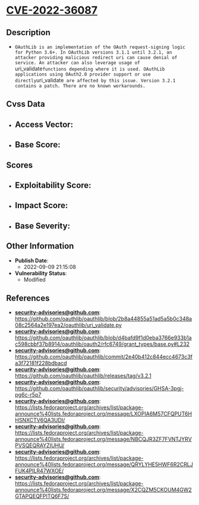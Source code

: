 
# [CVE-2022-36087](https://github.com/oauthlib/oauthlib/blob/2b8a44855a51ad5a5b0c348a08c2564a2e197ea2/oauthlib/uri_validate.py)

## Description

- `OAuthLib is an implementation of the OAuth request-signing logic for Python 3.6+. In OAuthLib versions 3.1.1 until 3.2.1, an attacker providing malicious redirect uri can cause denial of service. An attacker can also leverage usage of `uri_validate` functions depending where it is used. OAuthLib applications using OAuth2.0 provider support or use directly `uri_validate` are affected by this issue. Version 3.2.1 contains a patch. There are no known workarounds.`

## Cvss Data

- **Access Vector**:
  - 
- **Base Score**:
  - 

## Scores

- **Exploitability Score**:
  - 
- **Impact Score**:
  - 
- **Base Severity**:
  - 

## Other Information

- **Publish Date**:
  - 2022-09-09 21:15:08
- **Vulnerability Status**:
  - Modified

## References

- **security-advisories@github.com**: https://github.com/oauthlib/oauthlib/blob/2b8a44855a51ad5a5b0c348a08c2564a2e197ea2/oauthlib/uri_validate.py
- **security-advisories@github.com**: https://github.com/oauthlib/oauthlib/blob/d4bafd9f1d0eba3766e933b1ac598cbbf37b8914/oauthlib/oauth2/rfc6749/grant_types/base.py#L232
- **security-advisories@github.com**: https://github.com/oauthlib/oauthlib/commit/2e40b412c844ecc4673c3fa3f72181f228bdbacd
- **security-advisories@github.com**: https://github.com/oauthlib/oauthlib/releases/tag/v3.2.1
- **security-advisories@github.com**: https://github.com/oauthlib/oauthlib/security/advisories/GHSA-3pgj-pg6c-r5p7
- **security-advisories@github.com**: https://lists.fedoraproject.org/archives/list/package-announce%40lists.fedoraproject.org/message/LXOPIA6M57CFQPUT6HHSNXCTV6QA3UDI/
- **security-advisories@github.com**: https://lists.fedoraproject.org/archives/list/package-announce%40lists.fedoraproject.org/message/NBCQJR3ZF7FVNTJYRVPVSQEQRAYZIUHU/
- **security-advisories@github.com**: https://lists.fedoraproject.org/archives/list/package-announce%40lists.fedoraproject.org/message/QRYLYHE5HWF6R2CRLJFUK4PILR47WXOE/
- **security-advisories@github.com**: https://lists.fedoraproject.org/archives/list/package-announce%40lists.fedoraproject.org/message/X2CQZM5CKOUM4GW2GTAPQEQFPITQ6F7S/
